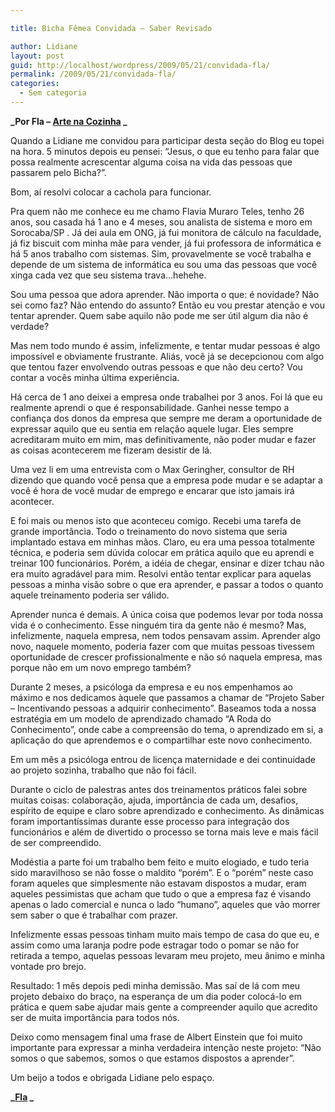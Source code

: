 ```yaml
---

title: Bicha Fêmea Convidada – Saber Revisado

author: Lidiane
layout: post
guid: http://localhost/wordpress/2009/05/21/convidada-fla/
permalink: /2009/05/21/convidada-fla/
categories:
  - Sem categoria
---
```

**_Por Fla – [Arte na Cozinha](http://artenacozinha.blogspot.com/) _**

Quando a Lidiane me convidou para participar desta seção do Blog eu topei na hora. 5 minutos depois eu pensei: “Jesus, o que eu tenho para falar que possa realmente acrescentar alguma coisa na vida das pessoas que passarem pelo Bicha?”.

Bom, aí resolvi colocar a cachola para funcionar.

Pra quem não me conhece eu me chamo Flavia Muraro Teles, tenho 26 anos, sou casada há 1 ano e 4 meses, sou analista de sistema e moro em Sorocaba/SP . Já dei aula em ONG, já fui monitora de cálculo na faculdade, já fiz biscuit com minha mãe para vender, já fui professora de informática e há 5 anos trabalho com sistemas. Sim, provavelmente se você trabalha e depende de um sistema de informática eu sou uma das pessoas que você xinga cada vez que seu sistema trava&#8230;hehehe.

Sou uma pessoa que adora aprender. Não importa o que: é novidade? Não sei como faz? Não entendo do assunto? Então eu vou prestar atenção e vou tentar aprender. Quem sabe aquilo não pode me ser útil algum dia não é verdade?

Mas nem todo mundo é assim, infelizmente, e tentar mudar pessoas é algo impossível e obviamente frustrante. Aliás, você já se decepcionou com algo que tentou fazer envolvendo outras pessoas e que não deu certo? Vou contar a vocês minha última experiência.

Há cerca de 1 ano deixei a empresa onde trabalhei por 3 anos. Foi lá que eu realmente aprendi o que é responsabilidade. Ganhei nesse tempo a confiança dos donos da empresa que sempre me deram a oportunidade de expressar aquilo que eu sentia em relação aquele lugar. Eles sempre acreditaram muito em mim, mas definitivamente, não poder mudar e fazer as coisas acontecerem me fizeram desistir de lá.

Uma vez li em uma entrevista com o Max Geringher, consultor de RH dizendo que quando você pensa que a empresa pode mudar e se adaptar a você é hora de você mudar de emprego e encarar que isto jamais irá acontecer.

E foi mais ou menos isto que aconteceu comigo. Recebi uma tarefa de grande importância. Todo o treinamento do novo sistema que seria implantado estava em minhas mãos. Claro, eu era uma pessoa totalmente técnica, e poderia sem dúvida colocar em prática aquilo que eu aprendi e treinar 100 funcionários. Porém, a idéia de chegar, ensinar e dizer tchau não era muito agradável para mim. Resolvi então tentar explicar para aquelas pessoas a minha visão sobre o que era aprender, e passar a todos o quanto aquele treinamento poderia ser válido.

Aprender nunca é demais. A única coisa que podemos levar por toda nossa vida é o conhecimento. Esse ninguém tira da gente não é mesmo? Mas, infelizmente, naquela empresa, nem todos pensavam assim. Aprender algo novo, naquele momento, poderia fazer com que muitas pessoas tivessem oportunidade de crescer profissionalmente e não só naquela empresa, mas porque não em um novo emprego também?

Durante 2 meses, a psicóloga da empresa e eu nos empenhamos ao máximo e nos dedicamos àquele que passamos a chamar de “Projeto Saber – Incentivando pessoas a adquirir conhecimento”. Baseamos toda a nossa estratégia em um modelo de aprendizado chamado “A Roda do Conhecimento”, onde cabe a compreensão do tema, o aprendizado em si, a aplicação do que aprendemos e o compartilhar este novo conhecimento.

Em um mês a psicóloga entrou de licença maternidade e dei continuidade ao projeto sozinha, trabalho que não foi fácil.

Durante o ciclo de palestras antes dos treinamentos práticos falei sobre muitas coisas: colaboração, ajuda, importância de cada um, desafios, espírito de equipe e claro sobre aprendizado e conhecimento. As dinâmicas foram importantíssimas durante esse processo para integração dos funcionários e além de divertido o processo se torna mais leve e mais fácil de ser compreendido.

Modéstia a parte foi um trabalho bem feito e muito elogiado, e tudo teria sido maravilhoso se não fosse o maldito “porém”. E o “porém” neste caso foram aqueles que simplesmente não estavam dispostos a mudar, eram aqueles pessimistas que acham que tudo o que a empresa faz é visando apenas o lado comercial e nunca o lado “humano”, aqueles que vão morrer sem saber o que é trabalhar com prazer.

Infelizmente essas pessoas tinham muito mais tempo de casa do que eu, e assim como uma laranja podre pode estragar todo o pomar se não for retirada a tempo, aquelas pessoas levaram meu projeto, meu ânimo e minha vontade pro brejo.

Resultado: 1 mês depois pedi minha demissão. Mas saí de lá com meu projeto debaixo do braço, na esperança de um dia poder colocá-lo em prática e quem sabe ajudar mais gente a compreender aquilo que acredito ser de muita importância para todos nós.

Deixo como mensagem final uma frase de Albert Einstein que foi muito importante para expressar a minha verdadeira intenção neste projeto: “Não somos o que sabemos, somos o que estamos dispostos a aprender”.

Um beijo a todos e obrigada Lidiane pelo espaço.

**_[Fla](http://artenacozinha.blogspot.com/) _**